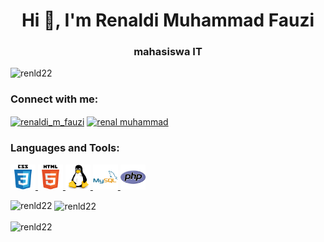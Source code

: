 <h1 align="center">Hi 👋, I'm Renaldi Muhammad Fauzi</h1>
<h3 align="center">mahasiswa IT</h3>

<p align="left"> <img src="https://komarev.com/ghpvc/?username=renld22&label=Profile%20views&color=0e75b6&style=flat" alt="renld22" /> </p>

<h3 align="left">Connect with me:</h3>
<p align="left">
<a href="https://instagram.com/renaldi_m_fauzi" target="blank"><img align="center" src="https://raw.githubusercontent.com/rahuldkjain/github-profile-readme-generator/master/src/images/icons/Social/instagram.svg" alt="renaldi_m_fauzi" height="30" width="40" /></a>
<a href="https://www.youtube.com/c/"renal muhammad" target="blank"><img align="center" src="https://raw.githubusercontent.com/rahuldkjain/github-profile-readme-generator/master/src/images/icons/Social/youtube.svg" alt="renal muhammad" height="30" width="40" /></a>
</p>

<h3 align="left">Languages and Tools:</h3>
<p align="left"> <a href="https://www.w3schools.com/css/" target="_blank" rel="noreferrer"> <img src="https://raw.githubusercontent.com/devicons/devicon/master/icons/css3/css3-original-wordmark.svg" alt="css3" width="40" height="40"/> </a> <a href="https://www.w3.org/html/" target="_blank" rel="noreferrer"> <img src="https://raw.githubusercontent.com/devicons/devicon/master/icons/html5/html5-original-wordmark.svg" alt="html5" width="40" height="40"/> </a> <a href="https://www.linux.org/" target="_blank" rel="noreferrer"> <img src="https://raw.githubusercontent.com/devicons/devicon/master/icons/linux/linux-original.svg" alt="linux" width="40" height="40"/> </a> <a href="https://www.mysql.com/" target="_blank" rel="noreferrer"> <img src="https://raw.githubusercontent.com/devicons/devicon/master/icons/mysql/mysql-original-wordmark.svg" alt="mysql" width="40" height="40"/> </a> <a href="https://www.php.net" target="_blank" rel="noreferrer"> <img src="https://raw.githubusercontent.com/devicons/devicon/master/icons/php/php-original.svg" alt="php" width="40" height="40"/> </a> </p>

<p><img align="left" src="https://github-readme-stats.vercel.app/api/top-langs?username=renld22&show_icons=true&locale=en&layout=compact" alt="renld22" /></p>

<p>&nbsp;<img align="center" src="https://github-readme-stats.vercel.app/api?username=renld22&show_icons=true&locale=en" alt="renld22" /></p>

<p><img align="center" src="https://github-readme-streak-stats.herokuapp.com/?user=renld22&" alt="renld22" /></p>
